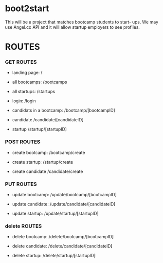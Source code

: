 # boot2start
This will be a project that matches bootcamp students to start- ups. We may use Angel.co API and it will allow startup employers to see profiles.


# ROUTES

### GET ROUTES

- landing page:  /

- all bootcamps: /bootcamps

- all startups:  /startups

- login:         /login


- candidats in a bootcamp: /bootcamp/[bootcampID]

- candidate 				 /candidate/[candidateID]

- startup					/startup/[startupID]



### POST ROUTES

- create bootcamp:	/bootcamp/create

- create startup:		/startup/create

- create candidate 	/candidate/create



### PUT ROUTES

- update bootcamp:  /update/bootcamp/[bootcampID]

- update candidate: /update/candidate/[candidateID]

- update startup: /update/startup/[startupID]



### delete ROUTES

- delete bootcamp:  /delete/bootcamp/[bootcampID]

- delete candidate: /delete/candidate/[candidateID]

- delete startup: /delete/startup/[startupID]
